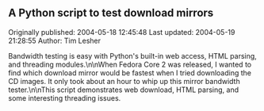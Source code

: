 ## A Python script to test download mirrors 
Originally published: 2004-05-18 12:45:48 
Last updated: 2004-05-19 21:28:55 
Author: Tim Lesher 
 
Bandwidth testing is easy with Python's built-in web access, HTML parsing, and threading modules.\n\nWhen Fedora Core 2 was released, I wanted to find which download mirror would be fastest when I tried downloading the CD images.  It only took about an hour to whip up this mirror bandwidth tester.\n\nThis script demonstrates web download, HTML parsing, and some interesting threading issues.